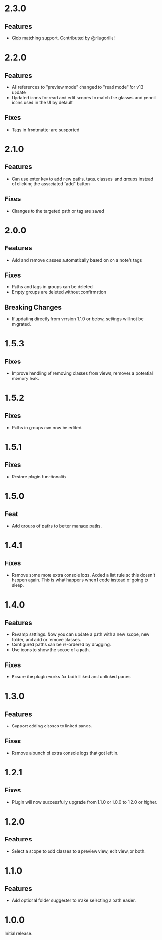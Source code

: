 # 2.3.0

## Features

- Glob matching support. Contributed by @rliugorilla!

# 2.2.0

## Features

- All references to "preview mode" changed to "read mode" for v13 update
- Updated icons for read and edit scopes to match the glasses and pencil icons used in the UI by default

## Fixes

- Tags in frontmatter are supported

# 2.1.0

## Features

- Can use enter key to add new paths, tags, classes, and groups instead of clicking the associated "add" button

## Fixes

- Changes to the targeted path or tag are saved

# 2.0.0

## Features

- Add and remove classes automatically based on on a note's tags

## Fixes

- Paths and tags in groups can be deleted
- Empty groups are deleted without confirmation

## Breaking Changes

- If updating directly from version 1.1.0 or below, settings will not be migrated.

# 1.5.3

## Fixes

- Improve handling of removing classes from views; removes a potential memory leak.

# 1.5.2

## Fixes

- Paths in groups can now be edited.

# 1.5.1

## Fixes

- Restore plugin functionality.

# 1.5.0

## Feat

- Add groups of paths to better manage paths.

# 1.4.1

## Fixes

- Remove some more extra console logs. Added a lint rule so this doesn't happen again. This is what happens when I code instead of going to sleep.

# 1.4.0

## Features

- Revamp settings. Now you can update a path with a new scope, new folder, and add or remove classes.
- Configured paths can be re-ordered by dragging.
- Use icons to show the scope of a path.

## Fixes

- Ensure the plugin works for both linked and unlinked panes.

# 1.3.0

## Features

- Support adding classes to linked panes.

## Fixes

- Remove a bunch of extra console logs that got left in.

# 1.2.1

## Fixes

- Plugin will now successfully upgrade from 1.1.0 or 1.0.0 to 1.2.0 or higher.

# 1.2.0

## Features

- Select a scope to add classes to a preview view, edit view, or both.

# 1.1.0

## Features

- Add optional folder suggester to make selecting a path easier.

# 1.0.0

Initial release.
